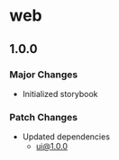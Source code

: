 # web

## 1.0.0

### Major Changes

- Initialized storybook

### Patch Changes

- Updated dependencies
  - ui@1.0.0

